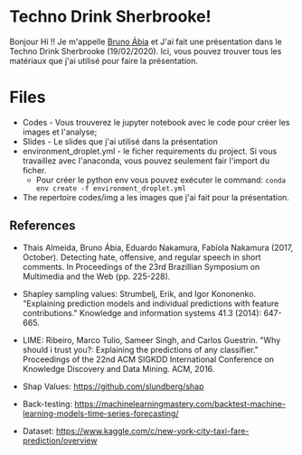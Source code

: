 # Techno Drink Sherbrooke!

Bonjour Hi !! Je m'appelle [Bruno Ábia]([https://www.linkedin.com/in/brunoabia/](https://www.linkedin.com/in/brunoabia/)) et J'ai fait une présentation dans le Techno Drink Sherbrooke (19/02/2020). Ici, vous pouvez trouver tous les matériaux que j'ai utilisé pour faire la présentation.

# Files

 - Codes -  Vous trouverez le jupyter notebook avec le code pour créer les images et l'analyse;
 - Slides - Le slides que j'ai utilisé dans la présentation
 - environment_droplet.yml -  le ficher requirements du project. Si vous travaillez avec l'anaconda, vous pouvez seulement fair l'import du ficher.  
	 - Pour créer le python env vous pouvez exécuter le command: ``conda env create -f environment_droplet.yml``
- The repertoire codes/img a les images que j'ai fait pour la présentation.

## References

- Thais Almeida, Bruno Ábia, Eduardo Nakamura, Fabíola Nakamura (2017, October). Detecting hate, offensive, and regular speech in short comments. In Proceedings of the 23rd Brazillian Symposium on Multimedia and the Web (pp. 225-228).

- Shapley sampling values: Strumbelj, Erik, and Igor Kononenko. "Explaining prediction models and individual predictions with feature contributions." Knowledge and information systems 41.3 (2014): 647-665.

- LIME: Ribeiro, Marco Tulio, Sameer Singh, and Carlos Guestrin. "Why should i trust you?: Explaining the predictions of any classifier." Proceedings of the 22nd ACM SIGKDD International Conference on Knowledge Discovery and Data Mining. ACM, 2016.

- Shap Values: https://github.com/slundberg/shap
- Back-testing: https://machinelearningmastery.com/backtest-machine-learning-models-time-series-forecasting/
- Dataset: https://www.kaggle.com/c/new-york-city-taxi-fare-prediction/overview

